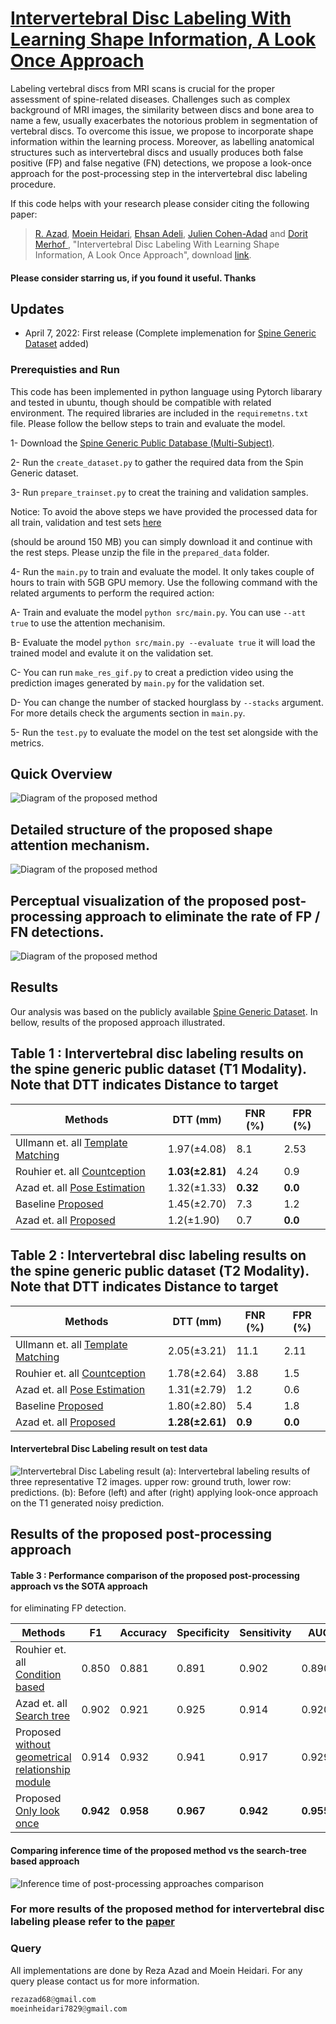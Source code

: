 # [Intervertebral Disc Labeling With Learning Shape Information, A Look Once Approach](https://arxiv.org/abs/2204.02943v1)

Labeling vertebral discs from MRI scans is crucial for the proper assessment of spine-related diseases. Challenges such as complex background of MRI images, the similarity between discs and bone area to name a few, usually exacerbates the notorious problem in segmentation of vertebral discs. To overcome this
issue, we propose to incorporate shape information within the learning process. Moreover, as labelling anatomical structures such as intervertebral discs and usually produces both false positive (FP) and false negative (FN) detections, we propose a look-once approach for the post-processing step in the intervertebral disc labeling procedure.

If this code helps with your research please consider citing the following paper:
</br>
> [R. Azad](https://scholar.google.com/citations?hl=en&user=Qb5ildMAAAAJ&view_op=list_works&sortby=pubdate), [Moein Heidari](https://scholar.google.com/citations?user=mir8D5UAAAAJ&hl=en&oi=sra), [Ehsan Adeli](https://scholar.google.com/citations?user=7NX_J_cAAAAJ&hl=en), [Julien Cohen-Adad](https://scholar.google.com/citations?user=6cAZ028AAAAJ) and [Dorit Merhof
](https://scholar.google.com/citations?user=JH5HObAAAAAJ&sortby=pubdate), "Intervertebral Disc Labeling With Learning Shape Information, A Look Once Approach", download [link](https://arxiv.org/abs/2204.02943v1).



#### Please consider starring us, if you found it useful. Thanks

## Updates
- April 7, 2022: First release (Complete implemenation for [Spine Generic Dataset](https://www.nature.com/articles/s41597-021-00941-8) added)

### Prerequisties and Run

This code has been implemented in python language using Pytorch libarary and tested in ubuntu, though should be compatible with related environment. The required libraries are included in the `requiremetns.txt` file. Please follow the bellow steps to train and evaluate the model.

1- Download the [Spine Generic Public Database (Multi-Subject)](https://www.nature.com/articles/s41597-021-00941-8).

2- Run the `create_dataset.py` to gather the required data from the Spin Generic dataset.

3- Run `prepare_trainset.py` to creat the training and validation samples.

Notice: To avoid the above steps we have provided the processed data for all train, validation and test sets [here](https://drive.google.com/file/d/1z_mcIEoT_doyh_Hl53OaYWyplUel_-RT/view?usp=sharing) 

(should be around 150 MB) you can simply download it and continue with the rest steps. Please unzip the file in the `prepared_data` folder.

4- Run the `main.py` to train and evaluate the model. It only takes couple of hours to train with 5GB GPU memory. Use the following command with the related arguments to perform the required action:

A- Train and evaluate the model `python src/main.py`. You can use `--att true` to use the attention mechanisim.

B- Evaluate the model `python src/main.py --evaluate true` it will load the trained model and evalute it on the validation set.

C- You can run `make_res_gif.py` to creat a prediction video using the prediction images generated by `main.py` for the validation set.

D- You can change the number of stacked hourglass by `--stacks` argument. For more details check the arguments section in `main.py`.


5- Run the `test.py` to evaluate the model on the test set alongside with the metrics.





## Quick Overview
![Diagram of the proposed method](https://github.com/rezazad68/intervertebral-lookonce/blob/main/Images/fig1-1.png)

## Detailed structure of the proposed shape attention mechanism.
![Diagram of the proposed method](https://github.com/rezazad68/intervertebral-lookonce/blob/main/Images/fig4-1.png)

## Perceptual visualization of the proposed post-processing approach to eliminate the rate of FP / FN detections.
![Diagram of the proposed method](https://github.com/rezazad68/intervertebral-lookonce/blob/main/Images/fig2-1.png)


## Results
Our analysis was based on the publicly available [Spine Generic Dataset](https://www.nature.com/articles/s41597-021-00941-8). In bellow, results of the proposed approach illustrated.
</br>
## Table 1 : Intervertebral disc labeling results on the spine generic public dataset (T1 Modality). Note that DTT indicates Distance to target

Methods  |DTT (mm) | FNR (%)| FPR (%)
------------ | -------------|----|-----------------
Ullmann et. all [Template Matching](https://pubmed.ncbi.nlm.nih.gov/25132843/)       |1.97(±4.08)	  |8.1  |2.53
Rouhier et. all [Countception](https://openreview.net/pdf?id=ZxjnohXHCV)   |**1.03(±2.81)** |4.24     |0.9
Azad et. all [Pose Estimation](https://arxiv.org/abs/2108.06554)   |1.32(±1.33)	  |**0.32**      |**0.0**
Baseline [Proposed](https://github.com/rezazad68/TMUnet/edit/main/README.md)   |1.45(±2.70)  |7.3    |1.2	
Azad et. all [Proposed](https://github.com/rezazad68/TMUnet/edit/main/README.md)	  |1.2(±1.90) 	| 0.7	|**0.0**

## Table 2 : Intervertebral disc labeling results on the spine generic public dataset (T2 Modality). Note that DTT indicates Distance to target


Methods  |DTT (mm) | FNR (%)| FPR (%)
------------ | -------------|----|-----------------
Ullmann et. all [Template Matching](https://pubmed.ncbi.nlm.nih.gov/25132843/)       |2.05(±3.21)	  |11.1  |2.11
Rouhier et. all [Countception](https://openreview.net/pdf?id=ZxjnohXHCV)   |1.78(±2.64) |3.88    |1.5
Azad et. all [Pose Estimation](https://arxiv.org/abs/2108.06554)   |1.31(±2.79)	  |1.2      |0.6
Baseline [Proposed](https://github.com/rezazad68/TMUnet/edit/main/README.md)   |1.80(±2.80)  |5.4    |1.8	
Azad et. all [Proposed](https://github.com/rezazad68/TMUnet/edit/main/README.md)	  |**1.28(±2.61)** 	| **0.9**	|**0.0**

#### Intervertebral Disc Labeling result on test data

![Intervertebral Disc Labeling result](https://github.com/rezazad68/intervertebral-lookonce/blob/main/Images/fig3-1.png)
(a): Intervertebral labeling results of three representative T2 images. upper row: ground truth, lower row: predictions. (b): Before (left) and after (right) applying look-once approach on the T1 generated noisy prediction.


## Results of the proposed post-processing approach

#### Table 3 : Performance comparison of the proposed post-processing approach vs the SOTA approach
for eliminating FP detection.

Methods  |F1 | Accuracy| Specificity | Sensitivity | AUC
------------ | -------------|----|----------------- |----------------- |-----------------
Rouhier et. all [Condition based](https://openreview.net/pdf?id=ZxjnohXHCV)   |0.850 |0.881    |0.891 |0.902 |0.890
Azad et. all [Search tree](https://arxiv.org/abs/2108.06554)   |0.902	  |0.921      |0.925 |0.914 |0.920
Proposed [without geometrical relationship module](https://github.com/rezazad68/TMUnet/edit/main/README.md)   |0.914  |0.932    |0.941	|0.917 |0.9292
Proposed [Only look once](https://github.com/rezazad68/TMUnet/edit/main/README.md)	  |**0.942** 	| **0.958**	|**0.967** |**0.942** |**0.955**



#### Comparing inference time of the proposed method vs the search-tree based approach

![Inference time of post-processing approaches comparison](https://github.com/rezazad68/intervertebral-lookonce/blob/main/Images/supp_inference.png)

### For more results of the proposed method for intervertebral disc labeling please refer to the [paper](http://openaccess.thecvf.com/content_ICCVW_2019/papers/VRMI/Azad_Bi-Directional_ConvLSTM_U-Net_with_Densley_Connected_Convolutions_ICCVW_2019_paper.pdf)



### Query
All implementations are done by Reza Azad and Moein Heidari. For any query please contact us for more information.

```python
rezazad68@gmail.com
moeinheidari7829@gmail.com

```

